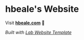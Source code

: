 
# hbeale's Website

Visit **[hbeale.com](http://hbeale.com)** 🚀

_Built with [Lab Website Template](https://greene-lab.gitbook.io/lab-website-template-docs)_

